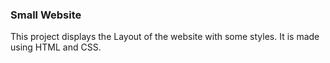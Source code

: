 ### Small Website

This project displays the Layout of the website with some styles.
It is made using HTML and CSS.
